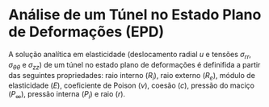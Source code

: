# Análise de um Túnel no Estado Plano de Deformações (EPD)

A solução analítica em elasticidade (deslocamento radial $u$ e tensões $\sigma_{rr}$, $\sigma_{\theta\theta}$ e $\sigma_{zz}$) de um túnel no estado plano de deformações é definifida a partir das seguintes propriedades: raio interno ($R_i$), raio externo ($R_e$), módulo de elasticidade ($E$), coeficiente de Poison ($\nu$), coesão ($c$), pressão do maciço ($P_\infty$), pressão  interna ($P_i$) e raio ($r$).
